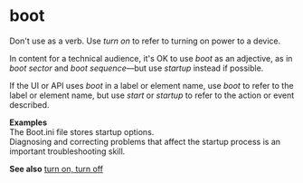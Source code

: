 # boot

Don't use as a verb. Use *turn on* to refer to turning on power to a device. 

In content for a technical audience, it's OK to use *boot* as an adjective, as in *boot sector* and *boot sequence*—but use *startup* instead if possible.

If the UI or API uses *boot* in a label or element name, use *boot* to refer to the label or element name, but use *start* or *startup* to refer to the action or event described.

**Examples**  
The Boot.ini file stores startup options.  
Diagnosing and correcting problems that affect the startup process is an important troubleshooting skill.  

**See also** [turn on, turn off](/style-guide/a-z-word-list-term-collections/t/turn-on-turn-off)
